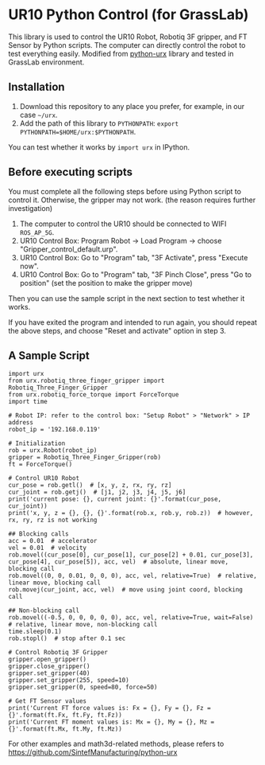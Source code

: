 # UR10 Python Control (for GrassLab)

This library is used to control the UR10 Robot, Robotiq 3F gripper, and FT Sensor by Python scripts. The computer can directly control the robot to test everything easily. Modified from [python-urx](https://github.com/SintefManufacturing/python-urx) library and tested in GrassLab environment.


## Installation

1. Download this repository to any place you prefer, for example, in our case `~/urx`.
2. Add the path of this library to `PYTHONPATH`: `export PYTHONPATH=$HOME/urx:$PYTHONPATH`.

You can test whether it works by `import urx` in IPython.

## Before executing scripts

You must complete all the following steps before using Python script to control it. Otherwise, the gripper may not work. (the reason requires further investigation)

1. The computer to control the UR10 should be connected to WIFI `ROS_AP_5G`.
2. UR10 Control Box: Program Robot -> Load Program -> choose "Gripper_control_default.urp".
3. UR10 Control Box: Go to "Program" tab, "3F Activate", press "Execute now".
4. UR10 Control Box: Go to "Program" tab, "3F Pinch Close", press "Go to position" (set the position to make the gripper move)

Then you can use the sample script in the next section to test whether it works.

If you have exited the program and intended to run again, you should repeat the above steps, and choose "Reset and activate" option in step 3.


## A Sample Script


```python3
import urx
from urx.robotiq_three_finger_gripper import Robotiq_Three_Finger_Gripper
from urx.robotiq_force_torque import ForceTorque
import time

# Robot IP: refer to the control box: "Setup Robot" > "Network" > IP address
robot_ip = '192.168.0.119'

# Initialization
rob = urx.Robot(robot_ip)
gripper = Robotiq_Three_Finger_Gripper(rob)
ft = ForceTorque()

# Control UR10 Robot
cur_pose = rob.getl()  # [x, y, z, rx, ry, rz]
cur_joint = rob.getj()  # [j1, j2, j3, j4, j5, j6]
print('current pose: {}, current joint: {}'.format(cur_pose, cur_joint))
print('x, y, z = {}, {}, {}'.format(rob.x, rob.y, rob.z))  # however, rx, ry, rz is not working

## Blocking calls
acc = 0.01  # accelerator
vel = 0.01  # velocity
rob.movel((cur_pose[0], cur_pose[1], cur_pose[2] + 0.01, cur_pose[3], cur_pose[4], cur_pose[5]), acc, vel)  # absolute, linear move, blocking call
rob.movel((0, 0, 0.01, 0, 0, 0), acc, vel, relative=True)  # relative, linear move, blocking call
rob.movej(cur_joint, acc, vel)  # move using joint coord, blocking call

## Non-blocking call
rob.movel((-0.5, 0, 0, 0, 0, 0), acc, vel, relative=True, wait=False)  # relative, linear move, non-blocking call
time.sleep(0.1)
rob.stopl()  # stop after 0.1 sec

# Control Robotiq 3F Gripper
gripper.open_gripper()
gripper.close_gripper()
gripper.set_gripper(40)
gripper.set_gripper(255, speed=10)
gripper.set_gripper(0, speed=80, force=50)

# Get FT Sensor values
print('Current FT force values is: Fx = {}, Fy = {}, Fz = {}'.format(ft.Fx, ft.Fy, ft.Fz))
print('Current FT moment values is: Mx = {}, My = {}, Mz = {}'.format(ft.Mx, ft.My, ft.Mz))

```

For other examples and math3d-related methods, please refers to https://github.com/SintefManufacturing/python-urx

